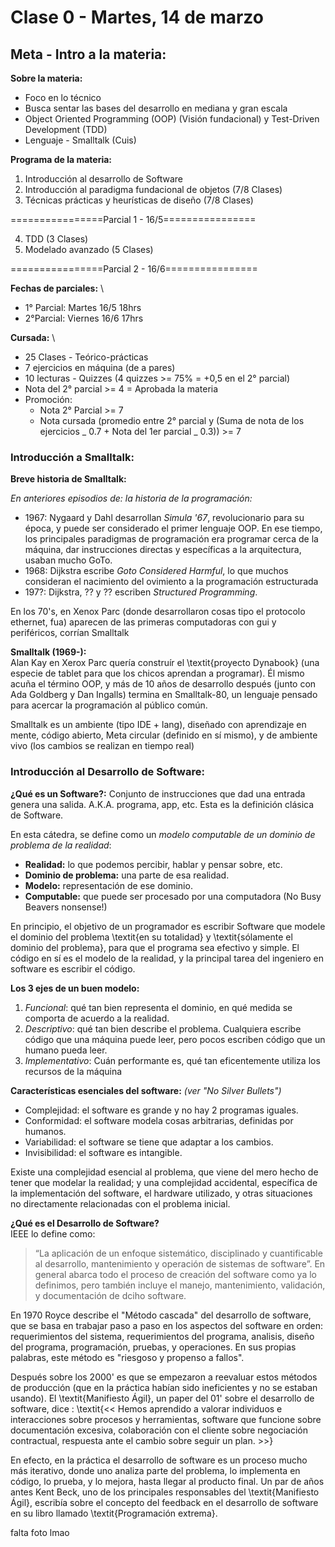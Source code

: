 # Clase 0 - Martes, 14 de marzo

## Meta - Intro a la materia:

**Sobre la materia:**

- Foco en lo técnico
- Busca sentar las bases del desarrollo en mediana y gran escala
- Object Oriented Programming (OOP) (Visión fundacional) y Test-Driven Development (TDD)
- Lenguaje - Smalltalk (Cuis)

**Programa de la materia:**

1. Introducción al desarrollo de Software
2. Introducción al paradigma fundacional de objetos (7/8 Clases)
3. Técnicas prácticas y heurísticas de diseño (7/8 Clases)

================Parcial 1 - 16/5================

4. TDD (3 Clases)
5. Modelado avanzado (5 Clases)

================Parcial 2 - 16/6================

**Fechas de parciales:** \

- 1° Parcial: Martes 16/5 18hrs
- 2°Parcial: Viernes 16/6 17hrs

**Cursada:** \

- 25 Clases - Teórico-prácticas
- 7 ejercicios en máquina (de a pares)
- 10 lecturas - Quizzes (4 quizzes >= 75\% = +0,5 en el 2° parcial)
- Nota del 2° parcial >= 4 = Aprobada la materia
- Promoción:
     - Nota 2° Parcial >= 7
     - Nota cursada (promedio entre 2° parcial y (Suma de nota de los ejercicios _ 0.7 + Nota del 1er parcial _ 0.3)) >= 7

### Introducción a Smalltalk:

**Breve historia de Smalltalk:**

_En anteriores episodios de: la historia de la programación:_

- 1967: Nygaard y Dahl desarrollan _Simula '67_, revolucionario para su época, y puede ser considerado el primer lenguaje OOP. En ese tiempo, los principales paradigmas de programación era programar cerca de la máquina, dar instrucciones directas y específicas a la arquitectura, usaban mucho GoTo.
- 1968: Dijkstra escribe _Goto Considered Harmful_, lo que muchos consideran el nacimiento del ovimiento a la programación estructurada
- 197?: Dijkstra, ?? y ?? escriben _Structured Programming_.

En los 70's, en Xenox Parc (donde desarrollaron cosas tipo el protocolo ethernet, fua) aparecen de las primeras computadoras con gui y periféricos, corrían Smalltalk

**Smalltalk (1969-):** \
Alan Kay en Xerox Parc quería construír el \textit{proyecto Dynabook} (una especie de tablet para que los chicos aprendan a programar). Él mismo acuña el término OOP, y más de 10 años de desarrollo después (junto con Ada Goldberg y Dan Ingalls) termina en Smalltalk-80, un lenguaje pensado para acercar la programación al público común.

Smalltalk es un ambiente (tipo IDE + lang), diseñado con aprendizaje en mente, código abierto, Meta circular (definido en sí mismo), y de ambiente vivo (los cambios se realizan en tiempo real)

### Introducción al Desarrollo de Software:

**¿Qué es un Software?:** Conjunto de instrucciones que dad una entrada genera una salida. A.K.A. programa, app, etc. Esta es la definición clásica de Software.

En esta cátedra, se define como un _modelo computable de un dominio de problema de la realidad_:

- **Realidad:** lo que podemos percibir, hablar y pensar sobre, etc.
- **Dominio de problema:** una parte de esa realidad.
- **Modelo:** representación de ese dominio.
- **Computable:** que puede ser procesado por una computadora (No Busy Beavers nonsense!)

En principio, el objetivo de un programador es escribir Software que modele el dominio del problema \textit{en su totalidad} y \textit{sólamente el dominio del problema}, para que el programa sea efectivo y simple. El código en sí es el modelo de la realidad, y la principal tarea del ingeniero en software es escribir el código.

**Los 3 ejes de un buen modelo:**

1. _Funcional_: qué tan bien representa el dominio, en qué medida se comporta de acuerdo a la realidad.
2. _Descriptivo_: qué tan bien describe el problema. Cualquiera escribe código que una máquina puede leer, pero pocos escriben código que un humano pueda leer.
3. _Implementativo_: Cuán performante es, qué tan eficentemente utiliza los recursos de la máquina

**Características esenciales del software:** _(ver "No Silver Bullets")_

- Complejidad: el software es grande y no hay 2 programas iguales.
- Conformidad: el software modela cosas arbitrarias, definidas por humanos.
- Variabilidad: el software se tiene que adaptar a los cambios.
- Invisibilidad: el software es intangible.

Existe una complejidad esencial al problema, que viene del mero hecho de tener que modelar la realidad; y una complejidad accidental, específica de la implementación del software, el hardware utilizado, y otras situaciones no directamente relacionadas con el problema inicial.

**¿Qué es el Desarrollo de Software?** \
IEEE lo define como:

> “La aplicación de un enfoque sistemático, disciplinado y cuantificable al desarrollo, mantenimiento y operación de sistemas de software”. En general abarca todo el proceso de creación del software como ya lo definimos, pero también incluye el manejo, mantenimiento, validación, y documentación de dciho software.

En 1970 Royce describe el "Método cascada" del desarrollo de software, que se basa en trabajar paso a paso en los aspectos del software en orden: requerimientos del sistema, requerimientos del programa, analisis, diseño del programa, programación, pruebas, y operaciones. En sus propias palabras, este método es "riesgoso y propenso a fallos".

Después sobre los 2000' es que se empezaron a reevaluar estos métodos de producción (que en la práctica habían sido ineficientes y no se estaban usando). El \textit{Manifiesto Ágil}, un paper del 01' sobre el desarrollo de software, dice : \textit{<< Hemos aprendido a valorar individuos e interacciones sobre procesos y herramientas, software que funcione sobre documentación excesiva, colaboración con el cliente sobre negociación contractual, respuesta ante el cambio sobre seguir un plan. >>}

En efecto, en la práctica el desarrollo de software es un proceso mucho más iterativo, donde uno analiza parte del problema, lo implementa en código, lo prueba, y lo mejora, hasta llegar al producto final. Un par de años antes Kent Beck, uno de los principales responsables del \textit{Manifiesto Ágil}, escribía sobre el concepto del feedback en el desarrollo de software en su libro llamado \textit{Programación extrema}.

falta foto lmao
